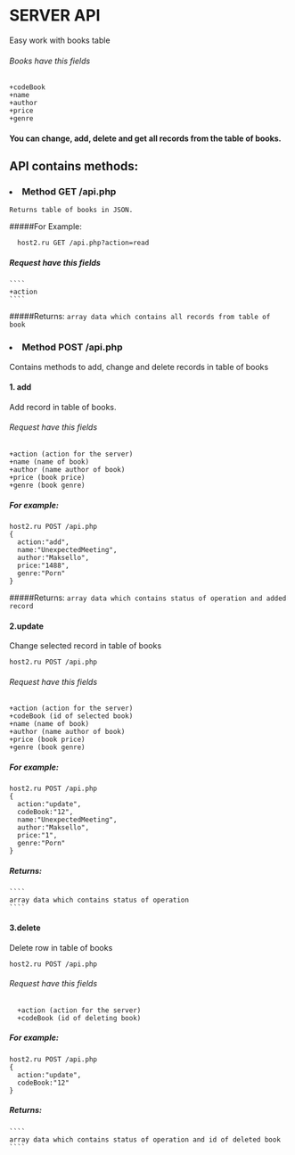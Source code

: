 SERVER API
============
Easy work with books table

###### Books have this fields
  ````
  +codeBook
  +name
  +author
  +price
  +genre
  ````
#### You can change, add, delete and get all records from the table of books.

  API contains methods:
  -----------------------------------

  ### <li>Method GET /api.php
    Returns table of books in JSON.
  #####For Example:
  ````
    host2.ru GET /api.php?action=read
  ````
  ##### Request have this fields
    ````
    +action
    ````
  #####Returns:
    ````
    array data which contains all records from table of book
    ````
  
### <li>Method POST /api.php
Contains methods to add, change and delete records in table of books
#### 1. add
  Add record in table of books.

  ###### Request have this fields
  ````
  +action (action for the server)
  +name (name of book)
  +author (name author of book)
  +price (book price)
  +genre (book genre)

  ````
  ##### For example:
  ````
  host2.ru POST /api.php
  {
    action:"add",
    name:"UnexpectedMeeting",
    author:"Maksello",
    price:"1488",
    genre:"Porn"
  }

  ````
  #####Returns:
    ````
    array data which contains status of operation and added record
    ````

#### 2.update
  Change selected record in table of books
  ````
  host2.ru POST /api.php
  ````
  ###### Request have this fields
  ````
  +action (action for the server)
  +codeBook (id of selected book)
  +name (name of book)
  +author (name author of book)
  +price (book price)
  +genre (book genre)
  ````
   ##### For example:
  ````
  host2.ru POST /api.php
  {
    action:"update",
    codeBook:"12",
    name:"UnexpectedMeeting",
    author:"Maksello",
    price:"1",
    genre:"Porn"
  }
  ````
##### Returns:
    ````
    array data which contains status of operation
    ````

#### 3.delete
  Delete row in table of books
  ````
  host2.ru POST /api.php
  ````
  ###### Request have this fields
  ````
    +action (action for the server)
    +codeBook (id of deleting book)
  ````
   ##### For example:
  ````
  host2.ru POST /api.php
  {
    action:"update",
    codeBook:"12"
  }
  ````
##### Returns:
    ````
    array data which contains status of operation and id of deleted book
    ````
  
  
